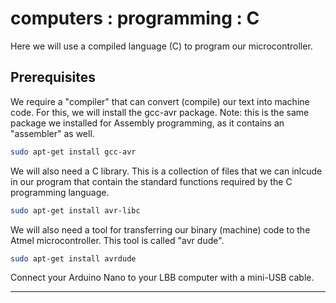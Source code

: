 # computers : programming : C

Here we will use a compiled language (C) to program our microcontroller.

## Prerequisites

We require a "compiler" that can convert (compile) our text into machine code. For this, we will install the gcc-avr package. Note: this is the same package we installed for Assembly programming, as it contains an "assembler" as well.

```bash
sudo apt-get install gcc-avr
```

We will also need a C library. This is a collection of files that we can inlcude in our program that contain the standard functions required by the C programming language.

```bash
sudo apt-get install avr-libc
```

We will also need a tool for transferring our binary (machine) code to the Atmel microcontroller. This tool is called "avr dude".

```bash
sudo apt-get install avrdude
```

Connect your Arduino Nano to your LBB computer with a mini-USB cable.

----
